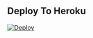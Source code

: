 ## Deploy To Heroku

<a href="https://heroku.com/deploy?template=https://github.com/Santo-Philip/media-delete-bot"><img src="https://www.herokucdn.com/deploy/button.svg" alt="Deploy"></a>
